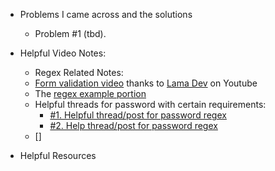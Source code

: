 - Problems I came across and the solutions

  - Problem #1 (tbd).

- Helpful Video Notes:

  - Regex Related Notes:
  - [Form validation video](https://www.youtube.com/watch?v=tIdNeoHniEY) thanks to [Lama Dev](https://www.youtube.com/channel/UCOxWrX5MIdXIeRNaXC3sqIg) on Youtube
  - The [regex example portion](https://www.youtube.com/watch?v=tIdNeoHniEY&t=29m13s)
  - Helpful threads for password with certain requirements:
    - [#1. Helpful thread/post for password regex](https://stackoverflow.com/questions/43127814/regex-for-at-least-1-number-1-lower-case-and-1-upper-case-letter)
    - [#2. Help thread/post for password regex](https://stackoverflow.com/questions/27938415/regex-for-password-atleast-1-letter-1-number-1-special-character-and-should)
  - []

- Helpful Resources
